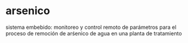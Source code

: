 # arsenico
sistema embebido: monitoreo y control remoto de parámetros para el proceso de remoción de arśenico de agua en una planta de tratamiento
